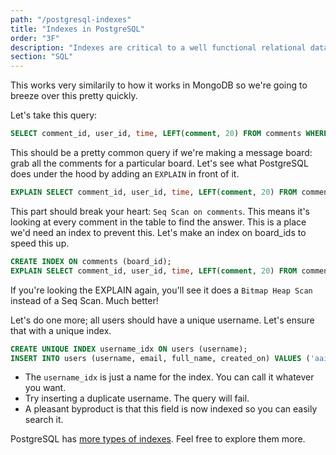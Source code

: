 ```yaml
---
path: "/postgresql-indexes"
title: "Indexes in PostgreSQL"
order: "3F"
description: "Indexes are critical to a well functional relational database. Brian quickly explains how to investigate query performance and how to create an index to solve that problem."
section: "SQL"
---
```


This works very similarily to how it works in MongoDB so we're going to breeze over this pretty quickly.

Let's take this query:

```sql
SELECT comment_id, user_id, time, LEFT(comment, 20) FROM comments WHERE board_id = 39 ORDER BY time DESC LIMIT 40;
```

This should be a pretty common query if we're making a message board: grab all the comments for a particular board. Let's see what PostgreSQL does under the hood by adding an `EXPLAIN` in front of it.

```sql
EXPLAIN SELECT comment_id, user_id, time, LEFT(comment, 20) FROM comments WHERE board_id = 39 ORDER BY time DESC LIMIT 40;
```

This part should break your heart: `Seq Scan on comments`. This means it's looking at every comment in the table to find the answer. This is a place we'd need an index to prevent this. Let's make an index on board_ids to speed this up.

```sql
CREATE INDEX ON comments (board_id);
EXPLAIN SELECT comment_id, user_id, time, LEFT(comment, 20) FROM comments WHERE board_id = 39 ORDER BY time DESC LIMIT 40; -- run again
```

If you're looking the EXPLAIN again, you'll see it does a `Bitmap Heap Scan` instead of a Seq Scan. Much better!

Let's do one more; all users should have a unique username. Let's ensure that with a unique index.

```sql
CREATE UNIQUE INDEX username_idx ON users (username);
INSERT INTO users (username, email, full_name, created_on) VALUES ('aaizikovj', 'lol@example.com', 'Brian Holt', NOW()); -- this will fail
```

- The `username_idx` is just a name for the index. You can call it whatever you want.
- Try inserting a duplicate username. The query will fail.
- A pleasant byproduct is that this field is now indexed so you can easily search it.

PostgreSQL has [more types of indexes][indexes]. Feel free to explore them more.

[indexes]: https://www.postgresql.org/docs/13.0/indexes.html
